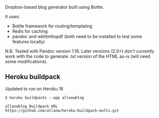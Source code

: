 Dropbox-based blog generator built using Bottle.

It uses:

- Bottle framework for routing/templating
- Redis for caching
- pandoc and wkhtmltopdf (both need to be installed to test some features locally)

N.B. Tested with Pandoc version 1.16. Later versions (2.0+) don't currently work with the code to generate .txt version of the HTML as-is (will need some modifications).

## Heroku buildpack

Updated to run on Heroku 18

`$ heroku buildpacks --app allanwblog`
```
allanwblog Buildpack URL
https://github.com/allanw/heroku-buildpack-multi.git
```


